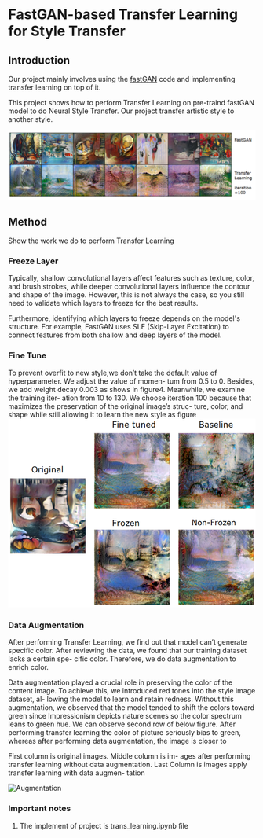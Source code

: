 # FastGAN-based Transfer Learning for Style Transfer

## Introduction
Our project mainly involves using the [fastGAN](https://github.com/odegeasslbc/FastGAN-pytorch) code and implementing transfer learning on top of it.

This project shows how to perform Transfer Learning on pre-traind fastGAN model to do Neural Style Transfer. Our project transfer  artistic style to another style.

![FastGAN perform Transfer Learning](MDImage/FastAndTrans.png)

## Method
Show the work we do to perform Transfer Learning
### Freeze Layer
Typically, shallow convolutional layers affect features such as texture, color, and brush strokes, while deeper convolutional layers influence the contour and shape of the image. However, this is not always the case, so you still need to validate which layers to freeze for the best results.

Furthermore, identifying which layers to freeze depends on the model's structure. For example, FastGAN uses SLE (Skip-Layer Excitation) to connect features from both shallow and deep layers of the model.

### Fine Tune
To prevent overfit to new style,we don’t take the default
value of hyperparameter. We adjust the value of momen-
tum from 0.5 to 0. Besides, we add weight decay 0.003 as
shows in figure4. Meanwhile, we examine the training iter-
ation from 10 to 130. We choose iteration 100 because that
maximizes the preservation of the original image’s struc-
ture, color, and shape while still allowing it to learn the new
style as figure
![FineTune Comparison](MDImage/FineTune.png)

###  Data Augmentation
After performing Transfer Learning, we find out that
model can’t generate specific color. After reviewing the
data, we found that our training dataset lacks a certain spe-
cific color. Therefore, we do data augmentation to enrich
color.

Data augmentation played a crucial role in
preserving the color of the content image. To achieve this,
we introduced red tones into the style image dataset, al-
lowing the model to learn and retain redness. Without this
augmentation, we observed that the model tended to shift
the colors toward green since Impressionism depicts nature
scenes so the color spectrum leans to green hue. We can
observe second row of below figure. After performing transfer
learning the color of picture seriously bias to green, whereas
after performing data augmentation, the image is closer to

First column is original images. Middle column is im-
ages after performing transfer learning without data augmentation.
Last Column is images apply transfer learning with data augmen-
tation


![Augmentation](MDImage/Augmentation.png)

### Important notes
<ol>
<li> The implement of project is trans_learning.ipynb file
</ol>